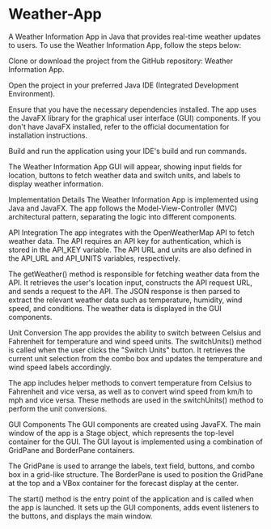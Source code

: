 # Weather-App
A Weather Information App in Java that provides real-time weather updates to users.
To use the Weather Information App, follow the steps below:

Clone or download the project from the GitHub repository: Weather Information App.

Open the project in your preferred Java IDE (Integrated Development Environment).

Ensure that you have the necessary dependencies installed. The app uses the JavaFX library for the graphical user interface (GUI) components. If you don't have JavaFX installed, refer to the official documentation for installation instructions.

Build and run the application using your IDE's build and run commands.

The Weather Information App GUI will appear, showing input fields for location, buttons to fetch weather data and switch units, and labels to display weather information.

Implementation Details
The Weather Information App is implemented using Java and JavaFX. The app follows the Model-View-Controller (MVC) architectural pattern, separating the logic into different components.

API Integration
The app integrates with the OpenWeatherMap API to fetch weather data. The API requires an API key for authentication, which is stored in the API_KEY variable. The API URL and units are also defined in the API_URL and API_UNITS variables, respectively.

The getWeather() method is responsible for fetching weather data from the API. It retrieves the user's location input, constructs the API request URL, and sends a request to the API. The JSON response is then parsed to extract the relevant weather data such as temperature, humidity, wind speed, and conditions. The weather data is displayed in the GUI components.

Unit Conversion
The app provides the ability to switch between Celsius and Fahrenheit for temperature and wind speed units. The switchUnits() method is called when the user clicks the "Switch Units" button. It retrieves the current unit selection from the combo box and updates the temperature and wind speed labels accordingly.

The app includes helper methods to convert temperature from Celsius to Fahrenheit and vice versa, as well as to convert wind speed from km/h to mph and vice versa. These methods are used in the switchUnits() method to perform the unit conversions.

GUI Components
The GUI components are created using JavaFX. The main window of the app is a Stage object, which represents the top-level container for the GUI. The GUI layout is implemented using a combination of GridPane and BorderPane containers.

The GridPane is used to arrange the labels, text field, buttons, and combo box in a grid-like structure. The BorderPane is used to position the GridPane at the top and a VBox container for the forecast display at the center.

The start() method is the entry point of the application and is called when the app is launched. It sets up the GUI components, adds event listeners to the buttons, and displays the main window.
